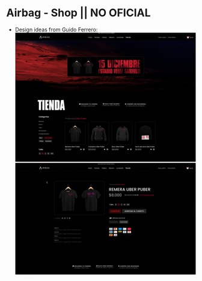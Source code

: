 # Airbag - Shop || NO OFICIAL

* Design ideas from Guido Ferrero:
![design-idea1](./public/design/design%20idea.png)
![design-idea2](./public/design/design-idea2.png)